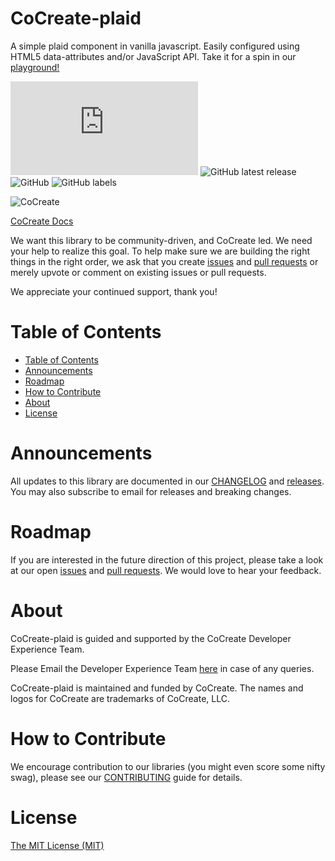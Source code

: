 # CoCreate-plaid
A simple plaid component in vanilla javascript. Easily configured using HTML5 data-attributes and/or JavaScript API. Take it for a spin in our [playground!](https://cocreate.app/docs/plaid)

![GitHub file size in bytes](https://img.shields.io/github/size/CoCreate-app/CoCreate-plaid/dist/CoCreate-plaid.min.js?label=minified%20size&style=for-the-badge) 
![GitHub latest release](https://img.shields.io/github/v/release/CoCreate-app/CoCreate-plaid?style=for-the-badge)
![GitHub](https://img.shields.io/github/license/CoCreate-app/CoCreate-plaid?style=for-the-badge) 
![GitHub labels](https://img.shields.io/github/labels/CoCreate-app/CoCreate-plaid/help%20wanted?style=for-the-badge)

![CoCreate](https://cdn.cocreate.app/logo.png)

[CoCreate Docs](https://cocreate.app/docs/plaid)

We want this library to be community-driven, and CoCreate led. We need your help to realize this goal. To help make sure we are building the right things in the right order, we ask that you create [issues](https://github.com/CoCreate-app/Realtime_Admin_CRM_and_CMS/issues) and [pull requests](https://github.com/CoCreate-app/Realtime_Admin_CRM_and_CMS/pulls) or merely upvote or comment on existing issues or pull requests.

We appreciate your continued support, thank you!

# Table of Contents

- [Table of Contents](#table-of-contents)
- [Announcements](#announcements)
- [Roadmap](#roadmap)
- [How to Contribute](#how-to-contribute)
- [About](#about)
- [License](#license)

<a name="announcements"></a>
# Announcements

All updates to this library are documented in our [CHANGELOG](https://github.com/CoCreate-app/CoCreate-plaid/blob/master/CHANGELOG.md) and [releases](https://github.com/CoCreate-app/CoCreate-plaid/releases). You may also subscribe to email for releases and breaking changes. 

<a name="roadmap"></a>
# Roadmap

If you are interested in the future direction of this project, please take a look at our open [issues](https://github.com/CoCreate-app/CoCreate-plaid/issues) and [pull requests](https://github.com/CoCreate-app/CoCreate-plaid/pulls). We would love to hear your feedback.


<a name="about"></a>
# About

CoCreate-plaid is guided and supported by the CoCreate Developer Experience Team.

Please Email the Developer Experience Team [here](mailto:develop@cocreate.app) in case of any queries.

CoCreate-plaid is maintained and funded by CoCreate. The names and logos for CoCreate are trademarks of CoCreate, LLC.

<a name="contribute"></a>
# How to Contribute

We encourage contribution to our libraries (you might even score some nifty swag), please see our [CONTRIBUTING](https://github.com/CoCreate-app/CoCreate-plaid/blob/master/CONTRIBUTING.md) guide for details.

# License
[The MIT License (MIT)](https://github.com/CoCreate-app/CoCreate-plaid/blob/master/LICENSE)

